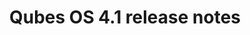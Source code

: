---
layout: doc
permalink: /doc/releases/4.1/release-notes/
redirect_to: https://qubes-doc-rst.readthedocs.io/en/latest/developer/releases/4_1/release-notes.html
title: Qubes OS 4.1 release notes
---